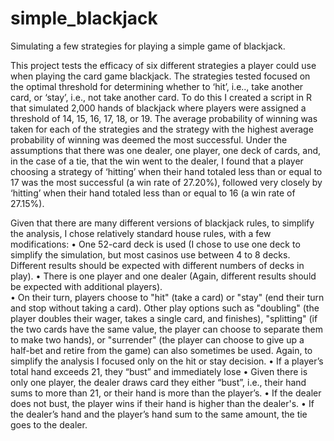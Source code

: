 # simple_blackjack
Simulating a few strategies for playing a simple game of blackjack. 

This project tests the efficacy of six different strategies a player could use when playing the card game blackjack. The strategies tested focused on the optimal threshold for determining whether to ‘hit’, i.e.., take another card, or ‘stay’, i.e., not take another card. To do this I created a script in R that simulated 2,000 hands of blackjack where players were assigned a threshold of 14, 15, 16, 17, 18, or 19. The average probability of winning was taken for each of the strategies and the strategy with the highest average probability of winning was deemed the most successful. Under the assumptions that there was one dealer, one player, one deck of cards, and, in the case of a tie, that the win went to the dealer, I found that a player choosing a strategy of ‘hitting’ when their hand totaled less than or equal to 17 was the most successful (a win rate of 27.20%), followed very closely by ‘hitting’ when their hand totaled less than or equal to 16 (a win rate of 27.15%).

Given that there are many different versions of blackjack rules, to simplify the analysis, I chose relatively standard house rules, with a few modifications:
•	One 52-card deck is used (I chose to use one deck to simplify the simulation, but most casinos use between 4 to 8 decks. Different results should be expected with different numbers of decks in play). 
•	There is one player and one dealer (Again, different results should be expected with additional players).   
•	On their turn, players choose to "hit" (take a card) or "stay" (end their turn and stop without taking a card). Other play options such as "doubling" (the player doubles their wager, takes a single card, and finishes), "splitting" (if the two cards have the same value, the player can choose to separate them to make two hands), or "surrender" (the player can choose to give up a half-bet and retire from the game) can also sometimes be used. Again, to simplify the analysis I focused only on the hit or stay decision.
•	If a player’s total hand exceeds 21, they “bust” and immediately lose
•	Given there is only one player, the dealer draws card they either “bust”, i.e., their hand sums to more than 21, or their hand is more than the player’s. 
•	If the dealer does not bust, the player wins if their hand is higher than the dealer's. 
•	If the dealer’s hand and the player’s hand sum to the same amount, the tie goes to the dealer. 


